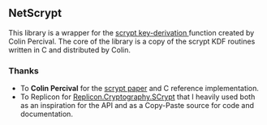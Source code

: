 ## NetScrypt ##

This library is a wrapper for the [scrypt key-derivation ](http://www.tarsnap.com/scrypt.htm)function created by Colin Percival. The core of the library is a copy of the scrypt KDF routines written in C and distributed by Colin. 


### Thanks ###

* To **Colin Percival** for the [scrypt paper](https://www.tarsnap.com/scrypt/scrypt.pdf) and C reference implementation.
* To Replicon for [Replicon.Cryptography.SCrypt](https://github.com/replicon/Replicon.Cryptography.SCrypt) that I heavily used both as an inspiration for the API and as a Copy-Paste source for code and documentation.